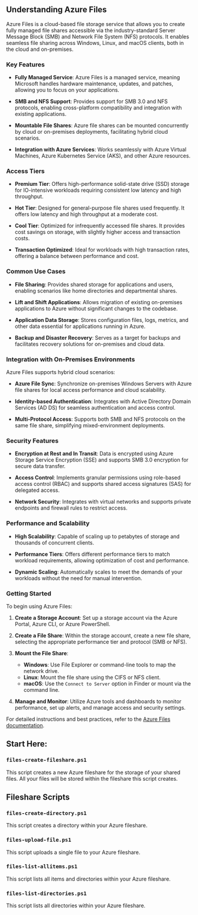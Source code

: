## Understanding Azure Files

Azure Files is a cloud-based file storage service that allows you to create fully managed file shares accessible via the industry-standard Server Message Block (SMB) and Network File System (NFS) protocols. It enables seamless file sharing across Windows, Linux, and macOS clients, both in the cloud and on-premises.

### Key Features

- **Fully Managed Service**: Azure Files is a managed service, meaning Microsoft handles hardware maintenance, updates, and patches, allowing you to focus on your applications.
  
- **SMB and NFS Support**: Provides support for SMB 3.0 and NFS protocols, enabling cross-platform compatibility and integration with existing applications.
  
- **Mountable File Shares**: Azure file shares can be mounted concurrently by cloud or on-premises deployments, facilitating hybrid cloud scenarios.
  
- **Integration with Azure Services**: Works seamlessly with Azure Virtual Machines, Azure Kubernetes Service (AKS), and other Azure resources.

### Access Tiers

- **Premium Tier**: Offers high-performance solid-state drive (SSD) storage for IO-intensive workloads requiring consistent low latency and high throughput.
  
- **Hot Tier**: Designed for general-purpose file shares used frequently. It offers low latency and high throughput at a moderate cost.
  
- **Cool Tier**: Optimized for infrequently accessed file shares. It provides cost savings on storage, with slightly higher access and transaction costs.
  
- **Transaction Optimized**: Ideal for workloads with high transaction rates, offering a balance between performance and cost.

### Common Use Cases

- **File Sharing**: Provides shared storage for applications and users, enabling scenarios like home directories and departmental shares.
  
- **Lift and Shift Applications**: Allows migration of existing on-premises applications to Azure without significant changes to the codebase.
  
- **Application Data Storage**: Stores configuration files, logs, metrics, and other data essential for applications running in Azure.
  
- **Backup and Disaster Recovery**: Serves as a target for backups and facilitates recovery solutions for on-premises and cloud data.

### Integration with On-Premises Environments

Azure Files supports hybrid cloud scenarios:

- **Azure File Sync**: Synchronize on-premises Windows Servers with Azure file shares for local access performance and cloud scalability.
  
- **Identity-based Authentication**: Integrates with Active Directory Domain Services (AD DS) for seamless authentication and access control.
  
- **Multi-Protocol Access**: Supports both SMB and NFS protocols on the same file share, simplifying mixed-environment deployments.

### Security Features

- **Encryption at Rest and In Transit**: Data is encrypted using Azure Storage Service Encryption (SSE) and supports SMB 3.0 encryption for secure data transfer.
  
- **Access Control**: Implements granular permissions using role-based access control (RBAC) and supports shared access signatures (SAS) for delegated access.
  
- **Network Security**: Integrates with virtual networks and supports private endpoints and firewall rules to restrict access.

### Performance and Scalability

- **High Scalability**: Capable of scaling up to petabytes of storage and thousands of concurrent clients.
  
- **Performance Tiers**: Offers different performance tiers to match workload requirements, allowing optimization of cost and performance.
  
- **Dynamic Scaling**: Automatically scales to meet the demands of your workloads without the need for manual intervention.

### Getting Started

To begin using Azure Files:

1. **Create a Storage Account**: Set up a storage account via the Azure Portal, Azure CLI, or Azure PowerShell.

2. **Create a File Share**: Within the storage account, create a new file share, selecting the appropriate performance tier and protocol (SMB or NFS).

3. **Mount the File Share**:

   - **Windows**: Use File Explorer or command-line tools to map the network drive.
   - **Linux**: Mount the file share using the CIFS or NFS client.
   - **macOS**: Use the `Connect to Server` option in Finder or mount via the command line.

4. **Manage and Monitor**: Utilize Azure tools and dashboards to monitor performance, set up alerts, and manage access and security settings.

For detailed instructions and best practices, refer to the [Azure Files documentation](https://learn.microsoft.com/azure/storage/files/).

## Start Here:

### `files-create-fileshare.ps1`

This script creates a new Azure fileshare for the storage of your shared files. All your files will be stored within the fileshare this script creates.

## Fileshare Scripts

### `files-create-directory.ps1`

This script creates a directory within your Azure fileshare.

### `files-upload-file.ps1`

This script uploads a single file to your Azure fileshare.

### `files-list-allitems.ps1`

This script lists all items and directories within your Azure fileshare.

### `files-list-directories.ps1`

This script lists all directories within your Azure fileshare.